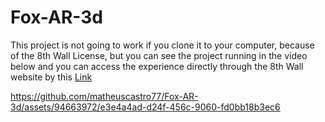 # Fox-AR-3d
This project is not going to work if you clone it to your computer, because of the 8th Wall License, but you can see the project running in the video below and
you can access the experience directly through the 8th Wall website by this [Link](https://www.8thwall.com/matheustvcastro/animatedfox)

https://github.com/matheuscastro77/Fox-AR-3d/assets/94663972/e3e4a4ad-d24f-456c-9060-fd0bb18b3ec6

